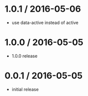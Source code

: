 
1.0.1 / 2016-05-06
==================

  * use data-active instead of active

1.0.0 / 2016-05-05
==================

  * 1.0.0 release

0.0.1 / 2016-05-05
==================

  * initial release
